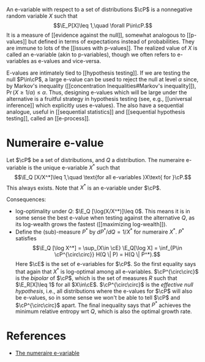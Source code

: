 An e-variable with respect to a set of distributions $\cP$ is a nonnegative random variable $X$ such that $$\E_P[X]\leq 1,\quad \forall P\in\cP.$$ It is a measure of [[evidence against the null]], somewhat analogous to [[p-values]] but defined in terms of expectations instead of probabilities. They are immune to lots of the [[issues with p-values]]. The realized value of $X$ is called an e-variable (akin to p-variables), though we often refers to e-variables as e-values and vice-versa. 

E-values are intimately tied to [[hypothesis testing]]. If we are testing the null $P\in\cP$, a large e-value can be used to reject the null at level $\alpha$ since, by Markov's inequality ([[concentration Inequalities#Markov's inequality]]), $\Pr(X\geq 1/\alpha)\leq \alpha$. Thus, designing e-values which will be large under the alternative is a fruitful strategy in hypothesis testing (see, e.g., [[universal inference]] which explicitly uses e-values). The also have a sequential analogue, useful in [[sequential statistics]] and [[sequential hypothesis testing]],  called an [[e-process]]. 

# Numeraire e-value 

Let $\cP$ be a set of distributions, and $Q$ a distribution. The numeraire e-variable is the unique e-variable $X^*$ such that $$\E_Q [X/X^*]\leq 1,\quad \text{for all e-variables }X\text{ for }\cP.$$ This always exists. Note that $X^*$ is an e-variable under $\cP$. 

Consequences: 
- log-optimality under $Q$: $\E_Q [\log(X/X^*)]\leq 0$. This means it is in some sense the best e-value when testing against the alternative $Q$, as its log-wealth grows the fastest ([[maximizing log-wealth]]). 
-  Define the (sub)-measure $P^*$ by $d P^* / dQ = 1/X^*$ for numeraire $X^*$. $P^*$ satisfies $$\E_Q [\log X^*] = \sup_{X\in \cE} \E_Q[\log X] = \inf_{P\in \cP^{\circ\circ}} H(Q \| P) = H(Q \| P^*).$$ Here $\cE$ is the set of e-variables for $\cP$. So the first equality says that again that $X^*$ is log-optimal among all e-variables. $\cP^{\circ\circ}$ is the _bipolar_ of $\cP$, which is the set of measures $R$ such that $\E_R[X]\leq 1$ for all $X\in\cE$. $\cP^{\circ\circ}$ is the _effective null hypothesis_, i.e., all distributions where the e-values for $\cP$ will also be e-values, so in some sense we won't be able to tell $\cP$ and $\cP^{\circ\circ}$ apart. The final inequality says that $P^*$ achieves the minimum relative entropy wrt $Q$, which is also the optimal growth rate.  


# References 
- [The numeraire e-variable](https://arxiv.org/pdf/2402.18810.pdf)